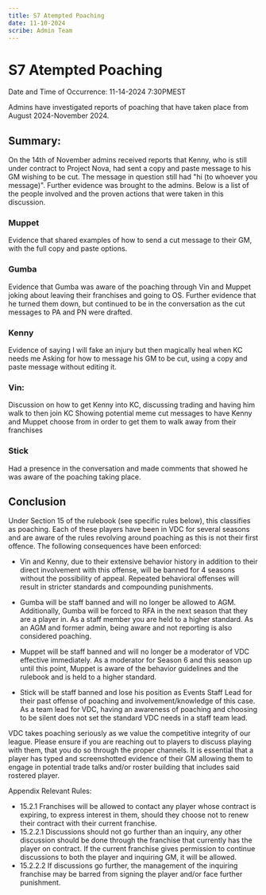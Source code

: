 ```yaml
---
title: S7 Atempted Poaching
date: 11-10-2024
scribe: Admin Team
--- 
```


# S7 Atempted Poaching

Date and Time of Occurrence: 11-14-2024 7:30PMEST

Admins have investigated reports of poaching that have taken place from August 2024-November 2024. 

## Summary: 
On the 14th of November admins received reports that Kenny, who is still under contract to Project Nova, had sent a copy and paste message to his GM wishing to be cut. The message in question still had "hi (to whoever you message)". Further evidence was brought to the admins.  Below is a list of the people involved and the proven actions that were taken in this discussion. 

### Muppet
Evidence that shared examples of how to send a cut message to their GM, with the full copy and paste options.

### Gumba
Evidence that Gumba was aware of the poaching through Vin and Muppet joking about leaving their franchises and going to OS. Further evidence that he turned them down, but continued to be in the conversation as the cut messages to PA and PN were drafted.

### Kenny
Evidence of saying I will fake an injury but then magically heal when KC needs me
Asking for how to message his GM to be cut, using a copy and paste message without editing it.

### Vin: 
Discussion on how to get Kenny into KC, discussing trading and having him walk to then join KC
Showing potential meme cut messages to have Kenny and Muppet choose from in order to get them to walk away from their franchises

### Stick
Had a presence in the conversation and made comments that showed he was aware of the poaching taking place.


## Conclusion
Under Section 15 of the rulebook (see specific rules below), this classifies as poaching. Each of these players have been in VDC for several seasons and are aware of the rules revolving around poaching as this is not their first offence. The following consequences have been enforced:

- Vin and Kenny, due to their extensive behavior history in addition to their direct involvement with this offense, will be banned for 4 seasons without the possibility of appeal. Repeated behavioral offenses will result in stricter standards and compounding punishments.

- Gumba will be staff banned and will no longer be allowed to AGM. Additionally, Gumba will be forced to RFA in the next season that they are a player in. As a staff member you are held to a higher standard. As an AGM and former admin, being aware and not reporting is also considered poaching.

- Muppet will be staff banned and will no longer be a moderator of VDC effective immediately. As a moderator for Season 6 and this season up until this point, Muppet is aware of the behavior guidelines and the rulebook and is held to a higher standard.

- Stick will be staff banned and lose his position as Events Staff Lead for their past offense of poaching and involvement/knowledge of this case. As a team lead for VDC, having an awareness of poaching and choosing to be silent does not set the standard VDC needs in a staff team lead.

VDC takes poaching seriously as we value the competitive integrity of our league. Please ensure if you are reaching out to players to discuss playing with them, that you do so through the proper channels. It is essential that a player has typed and screenshotted evidence of their GM allowing them to engage in potential trade talks and/or roster building that includes said rostered player.

Appendix
Relevant Rules:
- 15.2.1 Franchises will be allowed to contact any player whose contract is expiring, to express interest in them, should they choose not to renew their contract with their current franchise.
- 15.2.2.1 Discussions should not go further than an inquiry, any other discussion should be done through the franchise that currently has the player on contract. If the current franchise gives permission to continue discussions to both the player and inquiring GM, it will be allowed.
- 15.2.2.2 If discussions go further, the management of the inquiring franchise may be barred from signing the player and/or face further punishment.